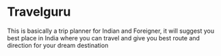 # Travelguru
This is basically a trip planner for Indian and Foreigner, it will suggest you best place in India where you can travel and give you best route and direction for your dream destination
